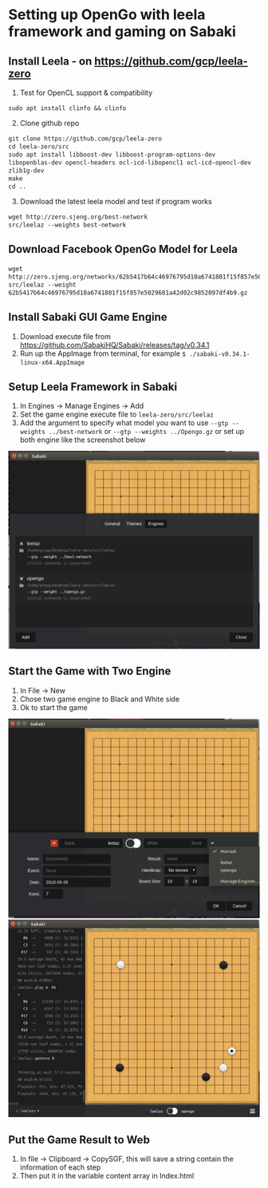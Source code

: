 # Setting up OpenGo with leela framework and gaming on Sabaki

## Install Leela - on https://github.com/gcp/leela-zero

1. Test for OpenCL support & compatibility
```
sudo apt install clinfo && clinfo
```

2. Clone github repo
```
git clone https://github.com/gcp/leela-zero
cd leela-zero/src
sudo apt install libboost-dev libboost-program-options-dev libopenblas-dev opencl-headers ocl-icd-libopencl1 ocl-icd-opencl-dev zlib1g-dev
make
cd ..
```

3. Download the latest leela model and test if program works
```
wget http://zero.sjeng.org/best-network
src/leelaz --weights best-network
```

## Download Facebook OpenGo Model for Leela
```
wget http://zero.sjeng.org/networks/62b5417b64c46976795d10a6741801f15f857e5029681a42d02c9852097df4b9.gz
src/leelaz --weight 62b5417b64c46976795d10a6741801f15f857e5029681a42d02c9852097df4b9.gz
```

## Install Sabaki GUI Game Engine

1. Download execute file from https://github.com/SabakiHQ/Sabaki/releases/tag/v0.34.1
2. Run up the AppImage from terminal, for example `$ ./sabaki-v0.34.1-linux-x64.AppImage`

## Setup Leela Framework in Sabaki
1. In Engines -> Manage Engines -> Add
2. Set the game engine execute file to `leela-zero/src/leelaz`
3. Add the argument to specify what model you want to use `--gtp --weights ../best-network` or `--gtp --weights ../Opengo.gz` or set up both engine like the screenshot below

![Setup Engine](setup.png)

## Start the Game with Two Engine
1. In File -> New
2. Chose two game engine to Black and White side
3. Ok to start the game

![Start Gammeing](start.png)
![Gammeing](gamming.png)


## Put the Game Result to Web
1. In file -> Clipboard -> CopySGF, this will save a string contain the information of each step
2. Then put it in the variable content array in Index.html
